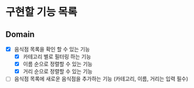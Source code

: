 # 구현할 기능 목록

## Domain

- [x] 음식점 목록을 확인 할 수 있는 기능
  - [x] 카테고리 별로 필터링 하는 기능
  - [x] 이름 순으로 정렬할 수 있는 기능
  - [x] 거리 순으로 정렬할 수 있는 기능
- [ ] 음식점 목록에 새로운 음식점을 추가하는 기능 (카테고리, 이름, 거리는 입력 필수)
